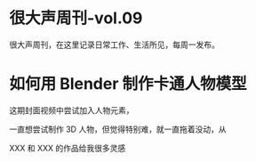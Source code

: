 # 很大声周刊-vol.09
很大声周刊，在这里记录日常工作、生活所见，每周一发布。

# 如何用 Blender 制作卡通人物模型
这期封面视频中尝试加入人物元素，

一直想尝试制作 3D 人物，但觉得特别难，就一直拖着没动，从


XXX 和 XXX 的作品给我很多灵感